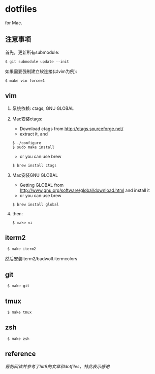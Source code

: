dotfiles
=======

for Mac.

注意事项
----

首先，更新所有submodule:

    $ git submodule update --init

如果需要强制建立软连接(以vim为例):

    $ make vim force=1

vim
----

1. 系统依赖: ctags, GNU GLOBAL

2. Mac安装ctags:

    * Download ctags from <http://ctags.sourceforge.net/>
    * extract it, and

    ```
    $ ./configure
    $ sudo make install
    ```

    * or you can use brew

    ```
    $ brew install ctags
    ```

3. Mac安装GNU GLOBAL

    * Getting GLOBAL from <http://www.gnu.org/software/global/download.html> and install it
    * or you can use brew

    ```
    $ brew install global
    ```

4. then:

    ```
    $ make vi
    ```

iterm2
-----

     $ make iterm2

然后安装iterm2/badwolf.itermcolors

git
----

     $ make git

tmux
----

     $ make tmux

zsh
----

     $ make zsh

reference
----

*最初阅读并参考了hit9的文章和dotfiles，特此表示感谢*

